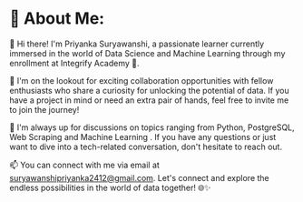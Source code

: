 # 💫 About Me:

👋 Hi there! I'm Priyanka Suryawanshi, a passionate learner currently immersed in the world of Data Science and Machine Learning through my enrollment at Integrify Academy 🚀.

🤝 I'm on the lookout for exciting collaboration opportunities with fellow enthusiasts who share a curiosity for unlocking the potential of data. If you have a project in mind or need an extra pair of hands, feel free to invite me to join the journey!

💬 I'm always up for discussions on topics ranging from Python, PostgreSQL, Web Scraping and Machine Learning . If you have any questions or just want to dive into a tech-related conversation, don't hesitate to reach out.

📫 You can connect with me via email at [suryawanshipriyanka2412@gmail.com](mailto:suryawanshipriyanka2412@gmail.com). Let's connect and explore the endless possibilities in the world of data together! 🌐✨

